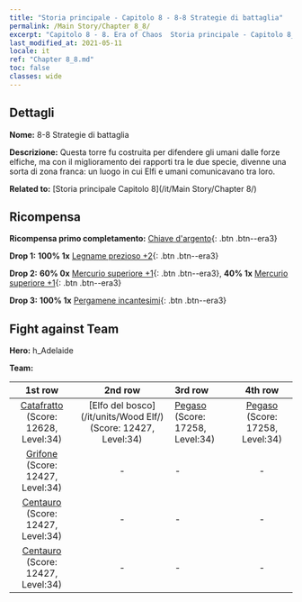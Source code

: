 ```yaml
---
title: "Storia principale - Capitolo 8 - 8-8 Strategie di battaglia"
permalink: /Main Story/Chapter 8_8/
excerpt: "Capitolo 8 - 8. Era of Chaos  Storia principale - Capitolo 8_8. 8-8 Strategie di battaglia"
last_modified_at: 2021-05-11
locale: it
ref: "Chapter 8_8.md"
toc: false
classes: wide
---
```


## Dettagli

 **Nome:** 8-8 Strategie di battaglia

 **Descrizione:** Questa torre fu costruita per difendere gli umani dalle forze elfiche, ma con il miglioramento dei rapporti tra le due specie, divenne una sorta di zona franca: un luogo in cui Elfi e umani comunicavano tra loro.

 **Related to:** [Storia principale Capitolo 8](/it/Main Story/Chapter 8/)

## Ricompensa

 **Ricompensa primo completamento:** [Chiave d'argento](/ItemsIT/con_693/){: .btn .btn--era3}

 **Drop 1:** **100% 1x** [Legname prezioso +2](/ItemsIT/mat_27/){: .btn .btn--era3}

 **Drop 2:** **60% 0x** [Mercurio superiore +1](/ItemsIT/mat_21/){: .btn .btn--era3}, **40% 1x** [Mercurio superiore +1](/ItemsIT/mat_21/){: .btn .btn--era3}

 **Drop 3:** **100% 1x** [Pergamene incantesimi](/ItemsIT/con_694/){: .btn .btn--era3}


## Fight against Team
 **Hero:** h_Adelaide

 **Team:**


  | 1st row | 2nd row | 3rd row | 4th row |
  |:----:|:----:|:----|:----:|
  | [Catafratto](/it/units/Cavalier/) (Score: 12628, Level:34)  | [Elfo del bosco](/it/units/Wood Elf/) (Score: 12427, Level:34)  | [Pegaso](/it/units/Pegasus/) (Score: 17258, Level:34)  | [Pegaso](/it/units/Pegasus/) (Score: 17258, Level:34)  |
  | [Grifone](/it/units/Griffin/) (Score: 12427, Level:34)  | - | - | - |
  | [Centauro](/it/units/Centaur/) (Score: 12427, Level:34)  | - | - | - |
  | [Centauro](/it/units/Centaur/) (Score: 12427, Level:34)  | - | - | - |


